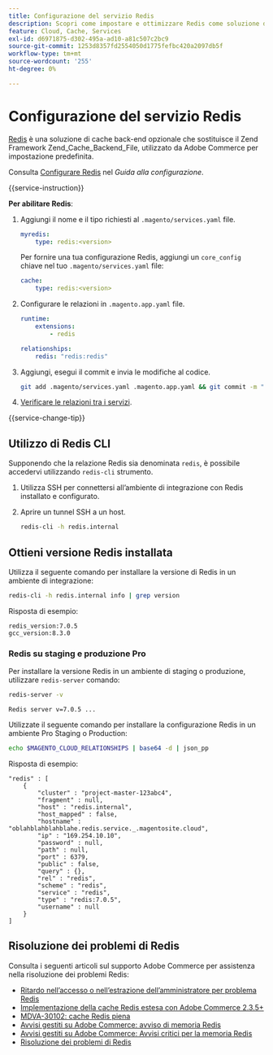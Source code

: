 ```yaml
---
title: Configurazione del servizio Redis
description: Scopri come impostare e ottimizzare Redis come soluzione di cache back-end per Adobe Commerce sull’infrastruttura cloud.
feature: Cloud, Cache, Services
exl-id: d6971875-d302-495a-ad10-a81c507c2bc9
source-git-commit: 1253d8357fd2554050d1775fefbc420a2097db5f
workflow-type: tm+mt
source-wordcount: '255'
ht-degree: 0%

---
```


# Configurazione del servizio Redis

[Redis](https://redis.io) è una soluzione di cache back-end opzionale che sostituisce il Zend Framework Zend_Cache_Backend_File, utilizzato da Adobe Commerce per impostazione predefinita.

Consulta [Configurare Redis](https://experienceleague.adobe.com/docs/commerce-operations/configuration-guide/cache/redis/config-redis.html) nel _Guida alla configurazione_.

{{service-instruction}}

**Per abilitare Redis**:

1. Aggiungi il nome e il tipo richiesti al `.magento/services.yaml` file.

   ```yaml
   myredis:
       type: redis:<version>
   ```

   Per fornire una tua configurazione Redis, aggiungi un `core_config` chiave nel tuo `.magento/services.yaml` file:

   ```yaml
   cache:
       type: redis:<version>
   ```

1. Configurare le relazioni in `.magento.app.yaml` file.

   ```yaml
   runtime:
       extensions:
           - redis
   
   relationships:
       redis: "redis:redis"
   ```

1. Aggiungi, esegui il commit e invia le modifiche al codice.

   ```bash
   git add .magento/services.yaml .magento.app.yaml && git commit -m "Enable redis service" && git push origin <branch-name>
   ```

1. [Verificare le relazioni tra i servizi](services-yaml.md#service-relationships).

{{service-change-tip}}

## Utilizzo di Redis CLI

Supponendo che la relazione Redis sia denominata `redis`, è possibile accedervi utilizzando `redis-cli` strumento.

1. Utilizza SSH per connettersi all’ambiente di integrazione con Redis installato e configurato.

1. Aprire un tunnel SSH a un host.

   ```bash
   redis-cli -h redis.internal
   ```

## Ottieni versione Redis installata

Utilizza il seguente comando per installare la versione di Redis in un ambiente di integrazione:

```bash
redis-cli -h redis.internal info | grep version
```

Risposta di esempio:

```terminal
redis_version:7.0.5
gcc_version:8.3.0
```

### Redis su staging e produzione Pro

Per installare la versione Redis in un ambiente di staging o produzione, utilizzare `redis-server` comando:

```bash
redis-server -v
```

```terminal
Redis server v=7.0.5 ...
```

Utilizzate il seguente comando per installare la configurazione Redis in un ambiente Pro Staging o Production:

```bash
echo $MAGENTO_CLOUD_RELATIONSHIPS | base64 -d | json_pp
```

Risposta di esempio:

```terminal
"redis" : [
    {
        "cluster" : "project-master-123abc4",
        "fragment" : null,
        "host" : "redis.internal",
        "host_mapped" : false,
        "hostname" : "oblahblahblahblahe.redis.service._.magentosite.cloud",
        "ip" : "169.254.10.10",
        "password" : null,
        "path" : null,
        "port" : 6379,
        "public" : false,
        "query" : {},
        "rel" : "redis",
        "scheme" : "redis",
        "service" : "redis",
        "type" : "redis:7.0.5",
        "username" : null
    }
]
```

## Risoluzione dei problemi di Redis

Consulta i seguenti articoli sul supporto Adobe Commerce per assistenza nella risoluzione dei problemi Redis:

- [Ritardo nell’accesso o nell’estrazione dell’amministratore per problema Redis](https://experienceleague.adobe.com/docs/commerce-knowledge-base/kb/troubleshooting/miscellaneous/redis-issue-delay-magento-admin-login-or-checkout.html)
- [Implementazione della cache Redis estesa con Adobe Commerce 2.3.5+](https://experienceleague.adobe.com/docs/commerce-operations/implementation-playbook/best-practices/planning/redis-service-configuration.html)
- [MDVA-30102: cache Redis piena](https://experienceleague.adobe.com/docs/commerce-knowledge-base/kb/support-tools/patches/v1-0-6/mdva-30102-magento-patch-redis-cache-getting-full.html)
- [Avvisi gestiti su Adobe Commerce: avviso di memoria Redis](https://experienceleague.adobe.com/docs/commerce-knowledge-base/kb/support-tools/managed-alerts/managed-alerts-on-magento-commerce-redis-memory-warning-alert.html)
- [Avvisi gestiti su Adobe Commerce: Avvisi critici per la memoria Redis](https://experienceleague.adobe.com/docs/commerce-knowledge-base/kb/support-tools/managed-alerts/managed-alerts-on-magento-commerce-redis-memory-critical-alert.html)
- [Risoluzione dei problemi di Redis](https://experienceleague.adobe.com/docs/commerce-knowledge-base/kb/troubleshooting/miscellaneous/redis-troubleshooter.html)
